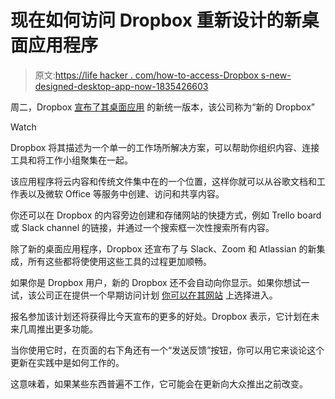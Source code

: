 # 现在如何访问 Dropbox 重新设计的新桌面应用程序

> 原文:[https://life hacker . com/how-to-access-Dropbox s-new-designed-desktop-app-now-1835426603](https://lifehacker.com/how-to-access-dropboxs-new-redesigned-desktop-app-now-1835426603)

周二，Dropbox [宣布了其桌面应用](https://www.dropbox.com/features/new?_tk=blog_611_us) 的新统一版本，该公司称为“新的 Dropbox”

Watch

Dropbox 将其描述为一个单一的工作场所解决方案，可以帮助你组织内容、连接工具和将工作小组聚集在一起。

该应用程序将云内容和传统文件集中在的一个位置，这样你就可以从谷歌文档和工作表以及微软 Office 等服务中创建、访问和共享内容。

你还可以在 Dropbox 的内容旁边创建和存储网站的快捷方式，例如 Trello board 或 Slack channel 的链接，并通过一个搜索框一次性搜索所有内容。

除了新的桌面应用程序，Dropbox 还宣布了与 Slack、Zoom 和 Atlassian 的新集成，所有这些都将使使用这些工具的过程更加顺畅。

如果你是 Dropbox 用户，新的 Dropbox 还不会自动向你显示。如果你想试一试，该公司正在提供一个早期访问计划 [你可以在其网站](https://www.dropbox.com/features/new?_tk=blog_611_us) 上选择进入。

报名参加该计划还将获得比今天宣布的更多的好处。Dropbox 表示，它计划在未来几周推出更多功能。

当你使用它时，在页面的右下角还有一个“发送反馈”按钮，你可以用它来谈论这个更新在实践中是如何工作的。

这意味着，如果某些东西普遍不工作，它可能会在更新向大众推出之前改变。